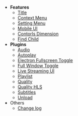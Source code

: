 - **Features**
  - [Title](./features/title.md)
  - [Context Menu](./features/context-menu.md)
  - [Setting Menu](./features/setting-menu.md)
  - [Mobile UI](./features/mobile-ui.md)
  - [Contorls Dimension](./features/controls-dimension.md)
  - [Find Child](./features/find-child.md)
- **Plugins**
  - [Audio](./plugins/audio.md)
  - [Autoplay](./plugins/autoplay.md)
  - [Electron Fullscreen Toggle](./plugins/electron-fullscreen-toggle.md)
  - [Full Window Toggle](./plugins/full-window-toggle.md)
  - [Live Streaming UI](./plugins/live.md)
  - [Playlist](./plugins/playlist.md)
  - [Quality](./plugins/quality.md)
  - [Quality HLS](./plugins/quality-hls.md)
  - [Subtitles](./plugins/subtitles.md)
  - [Unload](./plugins/unload.md)
- Others
  - [Change log](./CHANGELOG.md)
